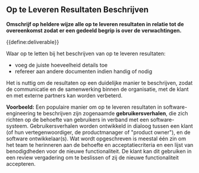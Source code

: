 ## Op te Leveren Resultaten Beschrijven

**Omschrijf op heldere wijze alle op te leveren resultaten in relatie tot de overeenkomst zodat er een gedeeld begrip is over de verwachtingen.**

{{define:deliverable}}

Waar op te letten bij het beschrijven van op te leveren resultaten:

- voeg de juiste hoeveelheid details toe
- refereer aan andere documenten indien handig of nodig

Het is nuttig om de resultaten op een duidelijke manier te beschrijven, zodat de communicatie en de samenwerking binnen de organisatie, met de klant en met externe partners kan worden verbeterd.

**Voorbeeld:** Een populaire manier om op te leveren resultaten in software-engineering te beschrijven zijn zogenaamde **gebruikersverhalen**, die zich richten op de behoefte van gebruikers in verband met een software-systeem. Gebruikersverhalen worden ontwikkeld in dialoog tussen een klant (of hun vertegenwoordiger, de productmanager of "product owner"), en de software ontwikkelaar(s). Wat wordt opgeschreven is meestal één zin om het team te herinneren aan de behoefte en acceptatiecriteria en een lijst van benodigdheden voor de nieuwe functionaliteit. De klant kan dit gebruiken in een review vergadering om te beslissen of zij de nieuwe functionaliteit accepteren.